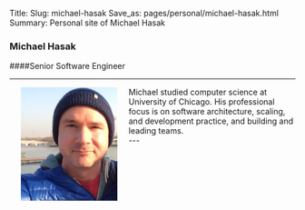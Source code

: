 Title:
Slug: michael-hasak
Save_as: pages/personal/michael-hasak.html
Summary: Personal site of Michael Hasak

### Michael Hasak

####Senior Software Engineer

---
<div>
    <img src='../../images/team/michael-personal.png' style="float:left" hspace='20'/>
    Michael studied computer science at University of Chicago.  His professional focus is on software architecture, scaling, and development practice, and building and leading teams. 
</div>
---


